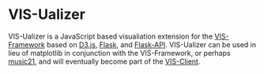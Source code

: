 # VIS-Ualizer
VIS-Ualizer is a JavaScript based visualiation extension for the [VIS-Framework](https://github.com/ELVIS-Project/vis-framework) based on [D3.js](http://d3js.org), [Flask](http://flask.pocoo.org), and [Flask-API](http://flaskapi.org). VIS-Ualizer can be used in lieu of matplotlib in conjunction with the VIS-Framework, or perhaps [music21](http://web.mit.edu/music21/), and will eventually become part of the [VIS-Client](https://github.com/ELVIS-Project/vis-client).